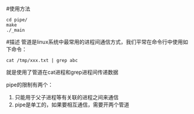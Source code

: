 #使用方法
```
cd pipe/
make
./_main
```

#描述
管道是linux系统中最常用的进程间通信方式，我们平常在命令行中使用如下命令：
```
cat /tmp/xxx.txt | grep abc
```
就是使用了管道在cat进程和grep进程间传递数据

pipe的限制有两个：

1. 只能用于父子进程等有关联的进程之间来通信
2. pipe是单工的，如果要相互通信，需要开两个管道
